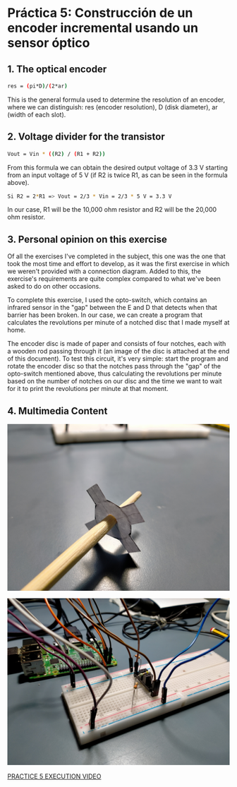 # Práctica 5: Construcción de un encoder incremental usando un sensor óptico

## 1. The optical encoder

```bash
res = (pi*D)/(2*ar)
```

This is the general formula used to determine the resolution of an encoder, where we can distinguish: res (encoder resolution), D (disk diameter), ar (width of each slot).

## 2. Voltage divider for the transistor

```bash
Vout = Vin * ((R2) / (R1 + R2))
```
			
From this formula we can obtain the desired output voltage of 3.3 V starting from an input voltage of 5 V (if R2 is twice R1, as can be seen in the formula above).

```bash
Si R2 = 2*R1 => Vout = 2/3 * Vin = 2/3 * 5 V = 3.3 V
```
	
In our case, R1 will be the 10,000 ohm resistor and R2 will be the 20,000 ohm resistor.

## 3. Personal opinion on this exercise

Of all the exercises I've completed in the subject, this one was the one that took the most time and effort to develop, as it was the first exercise in which we weren't provided with a connection diagram. Added to this, the exercise's requirements are quite complex compared to what we've been asked to do on other occasions.

To complete this exercise, I used the opto-switch, which contains an infrared sensor in the "gap" between the E and D that detects when that barrier has been broken. In our case, we can create a program that calculates the revolutions per minute of a notched disc that I made myself at home.

The encoder disc is made of paper and consists of four notches, each with a wooden rod passing through it (an image of the disc is attached at the end of this document).
To test this circuit, it's very simple: start the program and rotate the encoder disc so that the notches pass through the "gap" of the opto-switch mentioned above, thus calculating the revolutions per minute based on the number of notches on our disc and the time we want to wait for it to print the revolutions per minute at that moment.

## 4. Multimedia Content

<p align="center">
  <img src="https://github.com/aleon2020/SYA_2022-2023/blob/main/Pr%C3%A1cticas/Pr%C3%A1ctica%205:%20Construcci%C3%B3n%20de%20un%20encoder%20incremental%20usando%20un%20sensor%20%C3%B3ptico/media/Imagen%20Disco%20Pr%C3%A1ctica%205.jpg?raw=true">
</p>

<p align="center">
  <img src="https://github.com/aleon2020/SYA_2022-2023/blob/main/Pr%C3%A1cticas/Pr%C3%A1ctica%205:%20Construcci%C3%B3n%20de%20un%20encoder%20incremental%20usando%20un%20sensor%20%C3%B3ptico/media/Imagen%20Circuito%20Pr%C3%A1ctica%205.jpg?raw=true">
</p>

[PRACTICE 5 EXECUTION VIDEO](https://github.com/aleon2020/SYA_2022-2023/blob/main/Pr%C3%A1cticas/Pr%C3%A1ctica%205%3A%20Construcci%C3%B3n%20de%20un%20encoder%20incremental%20usando%20un%20sensor%20%C3%B3ptico/media/Video%20Ejecuci%C3%B3n%20Pr%C3%A1ctica%205.mp4)
